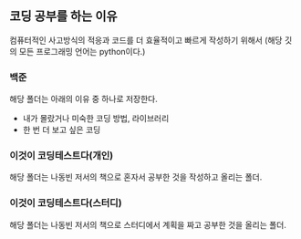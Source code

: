 ## 코딩 공부를 하는 이유
컴퓨터적인 사고방식의 적응과 코드를 더 효율적이고 빠르게 작성하기 위해서
(해당 깃의 모든 프로그래밍 언어는 python이다.)


### 백준
해당 폴더는 아래의 이유 중 하나로 저장한다.
* 내가 몰랐거나 미숙한 코딩 방법, 라이브러리
* 한 번 더 보고 싶은 코딩


### 이것이 코딩테스트다(개인)
해당 폴더는 나동빈 저서의 책으로 혼자서 공부한 것을 작성하고 올리는 폴더.


### 이것이 코딩테스트다(스터디)
해당 폴더는 나동빈 저서의 책으로 스터디에서 계획을 짜고 공부한 것을 올리는 폴더.
